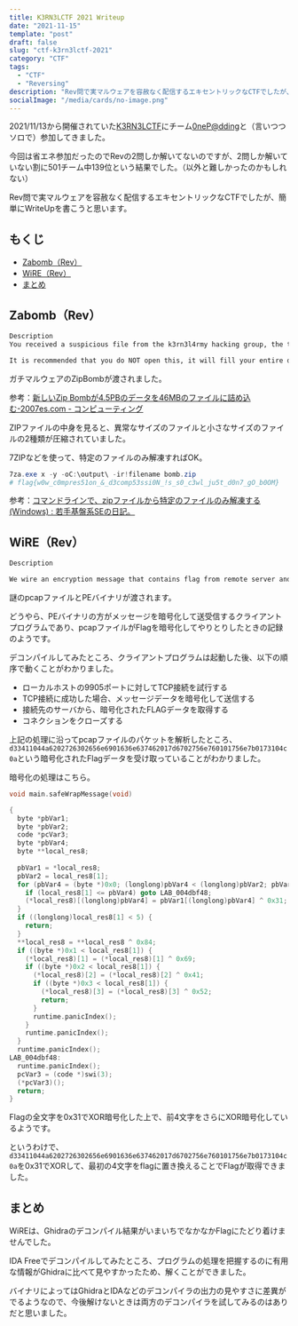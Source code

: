 ```yaml
---
title: K3RN3LCTF 2021 Writeup
date: "2021-11-15"
template: "post"
draft: false
slug: "ctf-k3rn3lctf-2021"
category: "CTF"
tags:
  - "CTF"
  - "Reversing"
description: "Rev問で実マルウェアを容赦なく配信するエキセントリックなCTFでしたが、簡単にWriteUpを書こうと思います。"
socialImage: "/media/cards/no-image.png"
---
```


2021/11/13から開催されていた[K3RN3LCTF](https://ctftime.org/event/1438)にチーム[0neP@dding](https://ctftime.org/team/168239)と（言いつつソロで）参加してきました。

今回は省エネ参加だったのでRevの2問しか解いてないのですが、2問しか解いていない割に501チーム中139位という結果でした。（以外と難しかったのかもしれない）

Rev問で実マルウェアを容赦なく配信するエキセントリックなCTFでしたが、簡単にWriteUpを書こうと思います。

<!-- omit in toc -->
## もくじ
- [Zabomb（Rev）](#zabombrev)
- [WiRE（Rev）](#wirerev)
- [まとめ](#まとめ)

## Zabomb（Rev）

``` bash
Description
You received a suspicious file from the k3rn3l4rmy hacking group, the title says ‘Not a Zip Bomb, Please Open’, you decide NOT to open it and instead try to reverse it.

It is recommended that you do NOT open this, it will fill your entire disk.
```

ガチマルウェアのZipBombが渡されました。

参考：[新しいZip Bombが4.5PBのデータを46MBのファイルに詰め込む-2007es.com - コンピューティング](https://ja.2007es.com/new-zip-bomb-stuffs-4)

ZIPファイルの中身を見ると、異常なサイズのファイルと小さなサイズのファイルの2種類が圧縮されていました。

7ZIPなどを使って、特定のファイルのみ解凍すればOK。

``` powershell
7za.exe x -y -oC:\output\ -ir!filename bomb.zip
# flag{w0w_c0mpres51on_&_d3comp53ssi0N_!s_s0_c3wl_ju5t_d0n7_gO_b0OM}
```

参考：[コマンドラインで、zipファイルから特定のファイルのみ解凍する(Windows) : 若手基盤系SEの日記。](http://blog.livedoor.jp/ryanorano/archives/58882007.html)

## WiRE（Rev）

``` bash
Description

We wire an encryption message that contains flag from remote server and dumped it out to kernelCTF_dump.pcapng file, i'm pretty sure that client has implementation of algorithm to decrypt data and get flag, will you take up the challenge?
```

謎のpcapファイルとPEバイナリが渡されます。

どうやら、PEバイナリの方がメッセージを暗号化して送受信するクライアントプログラムであり、pcapファイルがFlagを暗号化してやりとりしたときの記録のようです。

デコンパイルしてみたところ、クライアントプログラムは起動した後、以下の順序で動くことがわかりました。

- ローカルホストの9905ポートに対してTCP接続を試行する
- TCP接続に成功した場合、メッセージデータを暗号化して送信する
- 接続先のサーバから、暗号化されたFLAGデータを取得する
- コネクションをクローズする

上記の処理に沿ってpcapファイルのパケットを解析したところ、`d33411044a6202726302656e6901636e637462017d6702756e760101756e7b0173104c0a`という暗号化されたFlagデータを受け取っていることがわかりました。

暗号化の処理はこちら。

``` c
void main.safeWrapMessage(void)

{
  byte *pbVar1;
  byte *pbVar2;
  code *pcVar3;
  byte *pbVar4;
  byte **local_res8;
  
  pbVar1 = *local_res8;
  pbVar2 = local_res8[1];
  for (pbVar4 = (byte *)0x0; (longlong)pbVar4 < (longlong)pbVar2; pbVar4 = pbVar4 + 1) {
    if (local_res8[1] <= pbVar4) goto LAB_004dbf48;
    (*local_res8)[(longlong)pbVar4] = pbVar1[(longlong)pbVar4] ^ 0x31;
  }
  if ((longlong)local_res8[1] < 5) {
    return;
  }
  **local_res8 = **local_res8 ^ 0x84;
  if ((byte *)0x1 < local_res8[1]) {
    (*local_res8)[1] = (*local_res8)[1] ^ 0x69;
    if ((byte *)0x2 < local_res8[1]) {
      (*local_res8)[2] = (*local_res8)[2] ^ 0x41;
      if ((byte *)0x3 < local_res8[1]) {
        (*local_res8)[3] = (*local_res8)[3] ^ 0x52;
        return;
      }
      runtime.panicIndex();
    }
    runtime.panicIndex();
  }
  runtime.panicIndex();
LAB_004dbf48:
  runtime.panicIndex();
  pcVar3 = (code *)swi(3);
  (*pcVar3)();
  return;
}
```

Flagの全文字を0x31でXOR暗号化した上で、前4文字をさらにXOR暗号化しているようです。

というわけで、`d33411044a6202726302656e6901636e637462017d6702756e760101756e7b0173104c0a`を0x31でXORして、最初の4文字をflagに置き換えることでFlagが取得できました。

## まとめ

WiREは、Ghidraのデコンパイル結果がいまいちでなかなかFlagにたどり着けませんでした。

IDA Freeでデコンパイルしてみたところ、プログラムの処理を把握するのに有用な情報がGhidraに比べて見やすかったため、解くことができました。

バイナリによってはGhidraとIDAなどのデコンパイラの出力の見やすさに差異がでるようなので、今後解けないときは両方のデコンパイラを試してみるのはありだと思いました。